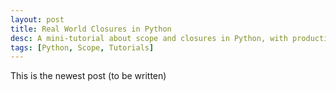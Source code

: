 ```yaml
---
layout: post
title: Real World Closures in Python
desc: A mini-tutorial about scope and closures in Python, with production examples.
tags: [Python, Scope, Tutorials]
---
```


This is the newest post (to be written)
